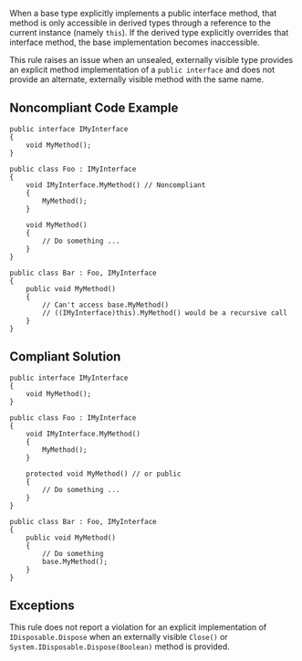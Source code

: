 When a base type explicitly implements a public interface method, that method is only accessible in derived types through a reference to the current instance (namely `this`). If the derived type explicitly overrides that interface method, the base implementation becomes inaccessible.
 
This rule raises an issue when an unsealed, externally visible type provides an explicit method implementation of a `public interface` and does not provide an alternate, externally visible method with the same name.
 
## Noncompliant Code Example

    public interface IMyInterface
    {
        void MyMethod();
    }
    
    public class Foo : IMyInterface
    {
        void IMyInterface.MyMethod() // Noncompliant
        {
            MyMethod();
        }
    
        void MyMethod()
        {
            // Do something ...
        }
    }
    
    public class Bar : Foo, IMyInterface
    {
        public void MyMethod()
        {
            // Can't access base.MyMethod()
            // ((IMyInterface)this).MyMethod() would be a recursive call
        }
    }

## Compliant Solution

    public interface IMyInterface
    {
        void MyMethod();
    }
    
    public class Foo : IMyInterface
    {
        void IMyInterface.MyMethod()
        {
            MyMethod();
        }
    
        protected void MyMethod() // or public
        {
            // Do something ...
        }
    }
    
    public class Bar : Foo, IMyInterface
    {
        public void MyMethod()
        {
            // Do something
            base.MyMethod();
        }
    }

## Exceptions
 
This rule does not report a violation for an explicit implementation of `IDisposable.Dispose` when an externally visible `Close()` or `System.IDisposable.Dispose(Boolean)` method is provided.